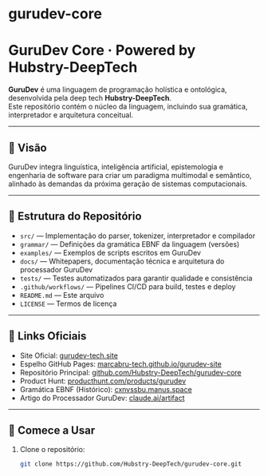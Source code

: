 # gurudev-core
# GuruDev Core · Powered by Hubstry-DeepTech

**GuruDev** é uma linguagem de programação holística e ontológica, desenvolvida pela deep tech **Hubstry-DeepTech**.  
Este repositório contém o núcleo da linguagem, incluindo sua gramática, interpretador e arquitetura conceitual.

---

## 🌟 Visão

GuruDev integra linguística, inteligência artificial, epistemologia e engenharia de software para criar um paradigma multimodal e semântico, alinhado às demandas da próxima geração de sistemas computacionais.

---

## 📂 Estrutura do Repositório

- `src/` — Implementação do parser, tokenizer, interpretador e compilador  
- `grammar/` — Definições da gramática EBNF da linguagem (versões)  
- `examples/` — Exemplos de scripts escritos em GuruDev  
- `docs/` — Whitepapers, documentação técnica e arquitetura do processador GuruDev  
- `tests/` — Testes automatizados para garantir qualidade e consistência  
- `.github/workflows/` — Pipelines CI/CD para build, testes e deploy  
- `README.md` — Este arquivo  
- `LICENSE` — Termos de licença

---

## 🔗 Links Oficiais

- Site Oficial: [gurudev-tech.site](https://gurudev-tech.site)  
- Espelho GitHub Pages: [marcabru-tech.github.io/gurudev-site](https://marcabru-tech.github.io/gurudev-site/)  
- Repositório Principal: [github.com/Hubstry-DeepTech/gurudev-core](https://github.com/Hubstry-DeepTech/gurudev-core)  
- Product Hunt: [producthunt.com/products/gurudev](https://www.producthunt.com/products/gurudev)  
- Gramática EBNF (Histórico): [cxnvssbu.manus.space](https://cxnvssbu.manus.space/)  
- Artigo do Processador GuruDev: [claude.ai/artifact](https://claude.ai/public/artifacts/73e2a8b5-535e-4ac7-9f9f-181936263727)  

---

## 🚀 Comece a Usar

1. Clone o repositório:  
   ```bash
   git clone https://github.com/Hubstry-DeepTech/gurudev-core.git

